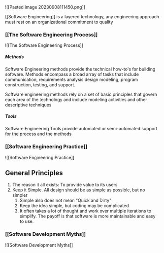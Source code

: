 ![[Pasted image 20230908111450.png]]

[[Software Engineering]] is a layered technology, any engineering approach must rest on an organizational commitment to quality

### [[The Software Engineering Process]]
![[The Software Engineering Process]]
##### Methods
Software Engineering methods provide the technical how-to's for building software. Methods encompass a broad array of tasks that include communication, requirements analysis design modeling, program construction, testing, and support.

Software engineering methods rely on a set of basic principles that govern each area of the technology and include modeling activities and other descriptive techniques

##### Tools
Software Engineering Tools provide automated or semi-automated support for the process and the methods

### [[Software Engineering Practice]]
![[Software Engineering Practice]]

## General Principles
1. The reason it all exists: To provide value to its users
2. Keep it Simple. All design should be as simple as possible, but no simpler
	1. Simple also does not mean "Quick and Dirty"
	2. Keep the idea simple, but coding may be complicated
	3. It often takes a lot of thought and work over multiple iterations to simplify. The payoff is that software is more maintainable and easy to use.

### [[Software Development Myths]]
![[Software Development Myths]]
